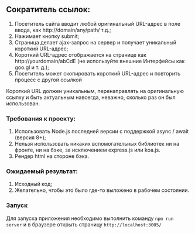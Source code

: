 ## Cократитель ссылок:
  
1. Посетитель сайта вводит любой оригинальный URL-адрес в поле ввода, 
как http://domain/any/path/ т.д.;
2. Нажимает кнопку submit;
3. Страница делает ajax-запрос на сервер и получает уникальный короткий URL-адрес;
4. Короткий URL-адрес отображается на странице как http://yourdomain/abCdE 
(не используйте внешние Интерфейсы как goo.gl и т. д.);
5. Посетитель может скопировать короткий URL-адрес 
и повторить процесс с другой ссылкой
 
Короткий URL должен уникальным, перенаправлять на оригинальную ссылку 
и быть актуальным навсегда, неважно, сколько раз он был использован.
 
 
### Требования к проекту:
1. Использовать Node.js последней версии с поддержкой async / await (версия 8+);
2. Нельзя использовать никаких вспомогательных библиотек ни на фронте, 
ни на бэке, за исключением express.js или koa.js.
3. Рендер html на стороне бэка.
 
 
### Ожидаемый результат:
1. Исходный код;
2. Желательно, чтобы это было где-то выложено в рабочем состоянии.

### Запуск 
Для запуска приложения необходимо выполнить команду `npm run server` 
и в браузере открыть страницу `http://localhost:3005/`